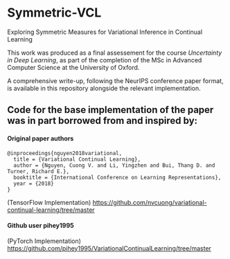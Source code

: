 # Symmetric-VCL
Exploring Symmetric Measures for Variational Inference in Continual Learning

This work was produced as a final assessement for the course *Uncertainty in Deep Learning*, as part of the completion of the MSc in Advanced Computer Science at the University of Oxford. 

A comprehensive write-up, following the NeurIPS conference paper format, is available in this repository alongside the relevant implementation.

## Code for the base implementation of the paper was in part borrowed from and inspired by:

#### Original paper authors
```
@inproceedings{nguyen2018variational,
  title = {Variational Continual Learning},
  author = {Nguyen, Cuong V. and Li, Yingzhen and Bui, Thang D. and Turner, Richard E.},
  booktitle = {International Conference on Learning Representations},
  year = {2018}
}
```
(TensorFlow Implementation)
https://github.com/nvcuong/variational-continual-learning/tree/master

#### Github user pihey1995 
(PyTorch Implementation)
https://github.com/pihey1995/VariationalContinualLearning/tree/master
